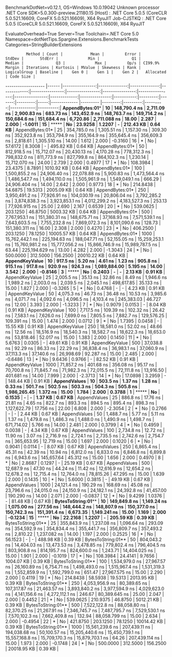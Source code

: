 
BenchmarkDotNet=v0.12.1, OS=Windows 10.0.19042
Unknown processor
.NET Core SDK=5.0.300-preview.21180.15
  [Host]     : .NET Core 5.0.5 (CoreCLR 5.0.521.16609, CoreFX 5.0.521.16609), X64 RyuJIT
  Job-CJSTKQ : .NET Core 5.0.5 (CoreCLR 5.0.521.16609, CoreFX 5.0.521.16609), X64 RyuJIT

EvaluateOverhead=True  Server=True  Toolchain=.NET Core 5.0  
Namespace=dotNetTips.Spargine.Extensions.BenchmarkTests  Categories=StringBuilderExtensions  

             Method | Count |            Mean |         Error |        StdDev |       StdErr |             Min |              Q1 |          Median |              Q3 |             Max |         Op/s | CI99.9% Margin | Iterations | Kurtosis | MValue | Skewness | Rank | LogicalGroup | Baseline |    Gen 0 |    Gen 1 |    Gen 2 |   Allocated | Code Size |
------------------- |------ |----------------:|--------------:|--------------:|-------------:|----------------:|----------------:|----------------:|----------------:|----------------:|-------------:|---------------:|-----------:|---------:|-------:|---------:|-----:|------------- |--------- |---------:|---------:|---------:|------------:|----------:|
    **AppendBytes:01*** |    **10** |    **148,790.4 ns** |   **2,711.09 ns** |   **2,900.83 ns** |    **683.73 ns** |    **143,452.9 ns** |    **148,763.7 ns** |    **149,714.2 ns** |    **150,684.6 ns** |    **151,684.4 ns** |     **6,720.86** |   **2,711.088 ns** |      **18.00** |    **2.287** |  **2.000** |  **-1.0011** |   **15** |            ***** |       **No** |  **23.9258** |   **1.2207** |        **-** |   **212.43 KB** |   **0.64 KB** |
    AppendBytes:01* |    25 |    354,785.0 ns |   1,305.51 ns |   1,157.30 ns |    309.30 ns |    352,923.8 ns |    353,794.9 ns |    355,164.9 ns |    355,645.4 ns |    356,609.3 ns |     2,818.61 |   1,305.510 ns |      14.00 |    1.612 |  2.000 |  -0.3160 |   16 |            * |       No |  57.6172 |   8.3008 |        - |   495.82 KB |   0.64 KB |
    AppendBytes:01* |    50 |    812,918.5 ns |  15,712.07 ns |  20,430.13 ns |  4,170.28 ns |    778,312.3 ns |    798,832.0 ns |    811,773.9 ns |    827,799.8 ns |    864,102.3 ns |     1,230.14 |  15,712.070 ns |      24.00 |    2.739 |  2.000 |   0.4977 |   17 |            * |       No | 108.3984 |  23.4375 |   8.7891 |  1010.92 KB |   0.64 KB |
    AppendBytes:01* |   100 |  1,500,855.2 ns |  24,906.40 ns |  22,078.88 ns |  5,900.83 ns |  1,473,564.4 ns |  1,486,547.7 ns |  1,494,110.0 ns |  1,505,961.9 ns |  1,549,049.1 ns |       666.29 |  24,906.404 ns |      14.00 |    2.642 |  2.000 |   0.9773 |   18 |            * |       No | 214.8438 |  54.6875 |  19.5313 |  2005.09 KB |   0.64 KB |
    AppendBytes:01* |   250 |  3,950,491.2 ns |  77,926.91 ns | 104,030.19 ns | 20,806.04 ns |  3,792,285.2 ns |  3,874,838.3 ns |  3,923,853.1 ns |  4,012,299.2 ns |  4,183,527.3 ns |       253.13 |  77,926.915 ns |      25.00 |    2.690 |  2.167 |   0.6539 |   20 |            * |       No | 539.0625 | 203.1250 |  46.8750 |  5003.32 KB |   0.64 KB |
    AppendBytes:01* |   500 |  7,767,953.1 ns | 151,380.31 ns | 148,675.71 ns | 37,168.93 ns |  7,571,539.1 ns |  7,643,603.5 ns |  7,755,232.8 ns |  7,869,072.3 ns |  8,101,090.6 ns |       128.73 | 151,380.311 ns |      16.00 |    2.308 |  2.000 |   0.4270 |   23 |            * |       No | 406.2500 | 203.1250 |  78.1250 | 10005.57 KB |   0.64 KB |
    AppendBytes:01* |  1000 | 15,762,442.1 ns | 225,194.63 ns | 188,047.71 ns | 52,155.05 ns | 15,259,253.1 ns | 15,760,981.2 ns | 15,777,056.2 ns | 15,866,746.9 ns | 15,989,787.5 ns |        63.44 | 225,194.629 ns |      13.00 |    4.282 |  2.000 |  -1.3043 |   24 |            * |       No | 500.0000 | 312.5000 | 156.2500 | 20010.22 KB |   0.64 KB |
     **AppendKeyValue** |    **10** |        **917.5 ns** |       **5.20 ns** |       **4.61 ns** |      **1.23 ns** |        **905.8 ns** |        **915.1 ns** |        **917.8 ns** |        **920.9 ns** |        **924.3 ns** | **1,089,884.00** |       **5.195 ns** |      **14.00** |    **3.542** |  **2.000** |  **-0.8146** |    **3** |            ***** |       **No** |   **0.2403** |        **-** |        **-** |     **2.13 KB** |   **0.91 KB** |
     AppendKeyValue |    25 |      2,005.5 ns |      35.13 ns |      32.86 ns |      8.49 ns |      1,946.6 ns |      1,989.2 ns |      2,003.0 ns |      2,039.5 ns |      2,045.1 ns |   498,617.85 |      35.133 ns |      15.00 |    1.827 |  2.000 |  -0.3265 |    5 |            * |       No |   0.4768 |        - |        - |     4.23 KB |   0.91 KB |
     AppendKeyValue |    50 |      4,075.3 ns |      46.73 ns |      36.48 ns |     10.53 ns |      3,985.6 ns |      4,071.7 ns |      4,092.6 ns |      4,096.5 ns |      4,103.4 ns |   245,383.03 |      46.727 ns |      12.00 |    3.393 |  2.000 |  -1.3233 |    7 |            * |       No |   0.9079 |   0.0153 |        - |     8.04 KB |   0.91 KB |
     AppendKeyValue |   100 |      7,717.5 ns |     109.39 ns |     102.32 ns |     26.42 ns |      7,583.1 ns |      7,626.0 ns |      7,699.0 ns |      7,805.5 ns |      7,882.7 ns |   129,576.25 |     109.391 ns |      15.00 |    1.474 |  2.000 |   0.0712 |    9 |            * |       No |   1.7395 |   0.0458 |        - |    15.55 KB |   0.91 KB |
     AppendKeyValue |   250 |     18,581.0 ns |      52.02 ns |      48.66 ns |     12.56 ns |     18,516.9 ns |     18,540.3 ns |     18,582.7 ns |     18,622.3 ns |     18,653.0 ns |    53,818.46 |      52.017 ns |      15.00 |    1.383 |  2.000 |   0.1450 |   11 |            * |       No |   5.6763 |   0.0305 |        - |    49.61 KB |   0.91 KB |
     AppendKeyValue |   500 |     37,038.8 ns |      92.29 ns |      86.33 ns |     22.29 ns |     36,838.4 ns |     36,983.1 ns |     37,060.9 ns |     37,113.3 ns |     37,140.6 ns |    26,998.69 |      92.287 ns |      15.00 |    2.485 |  2.000 |  -0.6486 |   13 |            * |       No |   9.6436 |   0.9766 |        - |    82.52 KB |   0.91 KB |
     AppendKeyValue |  1000 |     71,857.2 ns |     401.68 ns |     356.08 ns |     95.17 ns |     70,700.8 ns |     71,845.7 ns |     71,982.3 ns |     72,015.5 ns |     72,111.8 ns |    13,916.50 |     401.681 ns |      14.00 |    7.999 |  2.000 |  -2.3713 |   14 |            * |       No |  17.0898 |   3.2959 |        - |   148.44 KB |   0.91 KB |
       **AppendValues** |    **10** |        **503.5 ns** |       **1.37 ns** |       **1.28 ns** |      **0.33 ns** |        **501.7 ns** |        **502.5 ns** |        **503.3 ns** |        **504.3 ns** |        **505.8 ns** | **1,986,265.45** |       **1.372 ns** |      **15.00** |    **1.784** |  **2.000** |   **0.3788** |    **1** |            ***** |       **No** |   **0.1535** |        **-** |        **-** |     **1.37 KB** |   **0.67 KB** |
       AppendValues |    25 |        886.8 ns |      17.76 ns |      21.81 ns |      4.65 ns |        822.7 ns |        893.3 ns |        894.5 ns |        895.4 ns |        898.3 ns | 1,127,622.79 |      17.756 ns |      22.00 |    6.808 |  2.000 |  -2.3054 |    2 |            * |       No |   0.2766 |        - |        - |     2.44 KB |   0.67 KB |
       AppendValues |    50 |      1,488.7 ns |       5.77 ns |       5.11 ns |      1.37 ns |      1,479.8 ns |      1,486.3 ns |      1,488.0 ns |      1,490.9 ns |      1,498.7 ns |   671,714.02 |       5.766 ns |      14.00 |    2.481 |  2.000 |   0.3799 |    4 |            * |       No |   0.4959 |   0.0038 |        - |     4.34 KB |   0.67 KB |
       AppendValues |   100 |      2,734.8 ns |      12.72 ns |      11.90 ns |      3.07 ns |      2,716.9 ns |      2,724.1 ns |      2,735.5 ns |      2,742.6 ns |      2,754.7 ns |   365,653.95 |      12.719 ns |      15.00 |    1.697 |  2.000 |   0.1020 |    6 |            * |       No |   0.9041 |   0.0114 |        - |     8.07 KB |   0.67 KB |
       AppendValues |   250 |      6,865.4 ns |      45.31 ns |      42.39 ns |     10.94 ns |      6,812.0 ns |      6,833.0 ns |      6,846.8 ns |      6,899.8 ns |      6,943.6 ns |   145,657.64 |      45.312 ns |      15.00 |    1.656 |  2.000 |   0.4970 |    8 |            * |       No |   2.8687 |   0.1297 |        - |    25.19 KB |   0.67 KB |
       AppendValues |   500 |     12,687.9 ns |      47.30 ns |      44.24 ns |     11.42 ns |     12,616.9 ns |     12,654.2 ns |     12,678.2 ns |     12,715.4 ns |     12,764.0 ns |    78,815.26 |      47.295 ns |      15.00 |    1.639 |  2.000 |   0.1435 |   10 |            * |       No |   5.6000 |   0.3815 |        - |    49.19 KB |   0.67 KB |
       AppendValues |  1000 |     24,121.4 ns |     190.29 ns |     168.69 ns |     45.08 ns |     23,796.6 ns |     24,015.0 ns |     24,150.9 ns |     24,182.1 ns |     24,392.8 ns |    41,457.00 |     190.290 ns |      14.00 |    2.071 |  2.000 |  -0.0837 |   12 |            * |       No |   9.4299 |   1.0376 |        - |    81.48 KB |   0.67 KB |
 **BytesToString:01**** |    **10** |    **149,849.8 ns** |   **1,149.24 ns** |   **1,075.00 ns** |    **277.56 ns** |    **148,444.2 ns** |    **148,807.9 ns** |    **150,377.0 ns** |    **150,742.3 ns** |    **151,391.4 ns** |     **6,673.35** |   **1,149.241 ns** |      **15.00** |    **1.169** |  **2.000** |  **-0.1234** |   **15** |            ***** |       **No** |  **22.2168** |   **1.2207** |        **-** |   **205.59 KB** |   **0.39 KB** |
 BytesToString:01** |    25 |    355,843.9 ns |   1,237.08 ns |   1,096.64 ns |    293.09 ns |    354,592.9 ns |    354,834.4 ns |    355,441.7 ns |    356,809.7 ns |    357,493.2 ns |     2,810.22 |   1,237.082 ns |      14.00 |    1.197 |  2.000 |   0.2525 |   16 |            * |       No |  56.1523 |        - |        - |   488.98 KB |   0.39 KB |
 BytesToString:01** |    50 |    804,043.2 ns |  14,404.03 ns |  13,473.53 ns |  3,478.85 ns |    779,802.4 ns |    796,404.5 ns |    803,908.8 ns |    814,195.7 ns |    824,600.0 ns |     1,243.71 |  14,404.025 ns |      15.00 |    1.901 |  2.000 |  -0.1019 |   17 |            * |       No | 108.3984 |  24.4141 |   9.7656 |  1004.07 KB |   0.39 KB |
 BytesToString:01** |   100 |  1,534,979.0 ns |  27,967.57 ns |  26,160.89 ns |  6,754.71 ns |  1,498,493.0 ns |  1,515,967.4 ns |  1,531,319.3 ns |  1,552,859.9 ns |  1,592,799.0 ns |       651.47 |  27,967.575 ns |      15.00 |    2.290 |  2.000 |   0.4119 |   19 |            * |       No | 214.8438 |  58.5938 |  19.5313 |  2013.95 KB |   0.39 KB |
 BytesToString:01** |   250 |  4,053,956.9 ns |  80,389.65 ns | 107,317.87 ns | 21,463.57 ns |  3,893,840.2 ns |  3,977,594.9 ns |  4,029,623.0 ns |  4,141,156.6 ns |  4,272,112.1 ns |       246.67 |  80,389.645 ns |      25.00 |    2.047 |  2.000 |   0.4452 |   21 |            * |       No | 539.0625 | 210.9375 |  46.8750 |  5012.21 KB |   0.39 KB |
 BytesToString:01** |   500 |  7,522,122.8 ns |  88,058.80 ns |  82,370.25 ns | 21,267.91 ns |  7,346,745.7 ns |  7,487,795.7 ns |  7,529,530.1 ns |  7,570,102.3 ns |  7,662,409.8 ns |       132.94 |  88,058.799 ns |      15.00 |    2.634 |  2.000 |  -0.4954 |   22 |            * |       No | 421.8750 | 203.1250 |  78.1250 | 10014.42 KB |   0.39 KB |
 BytesToString:01** |  1000 | 15,561,239.6 ns | 207,439.11 ns | 194,038.68 ns | 50,100.57 ns | 15,205,440.6 ns | 15,450,739.1 ns | 15,557,168.8 ns | 15,709,170.3 ns | 15,879,703.1 ns |        64.26 | 207,439.114 ns |      15.00 |    1.973 |  2.000 |  -0.1748 |   24 |            * |       No | 500.0000 | 312.5000 | 156.2500 | 20018.95 KB |   0.39 KB |
